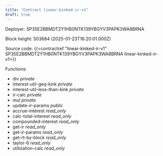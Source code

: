 ```yaml
---
title: "Contract linear-kinked-ir-v1"
draft: true
---
```

Deployer: SP35E2BBMDT2Y1HB0NTK139YBGYV3PAPK3WA8BRNA


 



Block height: 503684 (2025-01-23T16:20:01.000Z)

Source code: {{<contractref "linear-kinked-ir-v1" SP35E2BBMDT2Y1HB0NTK139YBGYV3PAPK3WA8BRNA linear-kinked-ir-v1>}}

Functions:

* div _private_
* interest-util-geq-kink _private_
* interest-util-less-than-kink _private_
* ir-calc _private_
* mul _private_
* update-ir-params _public_
* accrue-interest _read_only_
* calc-total-interest _read_only_
* compounded-interest _read_only_
* get-ir _read_only_
* get-ir-params _read_only_
* get-rt-by-block _read_only_
* taylor-6 _read_only_
* utilization-calc _read_only_
